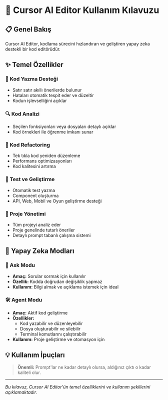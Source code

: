 # 🤖 Cursor AI Editor Kullanım Kılavuzu

## 📋 Genel Bakış

Cursor AI Editor, kodlama sürecini hızlandıran ve geliştiren yapay zeka destekli bir kod editörüdür.

## ✨ Temel Özellikler

### 🎯 Kod Yazma Desteği

- Satır satır akıllı önerilerde bulunur
- Hataları otomatik tespit eder ve düzeltir
- Kodun işlevselliğini açıklar

### 🔍 Kod Analizi

- Seçilen fonksiyonları veya dosyaları detaylı açıklar
- Kod örnekleri ile öğrenme imkanı sunar

### 🔧 Kod Refactoring

- Tek tıkla kod yeniden düzenleme
- Performans optimizasyonları
- Kod kalitesini artırma

### 🧪 Test ve Geliştirme

- Otomatik test yazma
- Component oluşturma
- API, Web, Mobil ve Oyun geliştirme desteği

### 🎨 Proje Yönetimi

- Tüm projeyi analiz eder
- Proje genelinde tutarlı öneriler
- Detaylı prompt tabanlı çalışma sistemi

## 🤖 Yapay Zeka Modları

### 💬 Ask Modu

- **Amaç:** Sorular sormak için kullanılır
- **Özellik:** Kodda doğrudan değişiklik yapmaz
- **Kullanım:** Bilgi almak ve açıklama istemek için ideal

### 🛠️ Agent Modu

- **Amaç:** Aktif kod geliştirme
- **Özellikler:**
  - Kod yazabilir ve düzenleyebilir
  - Dosya oluşturabilir ve silebilir
  - Terminal komutlarını çalıştırabilir
- **Kullanım:** Proje geliştirme ve otomasyon için

## 💡 Kullanım İpuçları

> **Önemli:** Prompt'lar ne kadar detaylı olursa, aldığınız çıktı o kadar kaliteli olur.

---

_Bu kılavuz, Cursor AI Editor'ün temel özelliklerini ve kullanım şekillerini açıklamaktadır._
